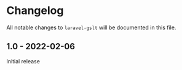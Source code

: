 # Changelog

All notable changes to `laravel-gslt` will be documented in this file.

## 1.0 - 2022-02-06

Initial release
